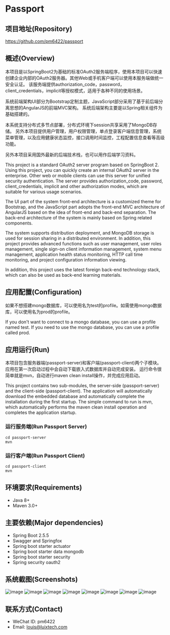 # Passport
## 项目地址(Repository)
https://github.com/pm6422/passport

## 概述(Overview)
本项目是以SpringBoot2为基础的标准OAuth2服务端程序，使用本项目可以快速创建企业内部的OAuth2服务器。其他Web或手机客户端可以使用本服务端做统一安全认证。
该服务端提供authorization_code，password，client_credentials，implicit等授权模式，适用于各种不同的使用场景。

系统前端架构UI部分为Bootstrap定制主题，JavaScript部分采用了基于前后端分离思想的AngularJS的前端MVC架构。
系统后端架构主要是以Spring相关组件为基础搭建的。

本系统支持分布式多节点部署，分布式环境下session共享采用了MongoDB存储。
另外本项目提供用户管理，用户权限管理，单点登录客户端信息管理，系统菜单管理，以及应用健康状态监控，接口调用时间监控，工程配置信息查看等高级功能。

另外本项目采用国外最新的后端技术栈，也可以用作后端学习资料。

This project is a standard OAuth2 server program based on SpringBoot 2. Using this project, you can quickly create an internal OAuth2 server in the enterprise. Other web or mobile clients can use this server for unified security authentication.
The server provides authorization_code, password, client_credentials, implicit and other authorization modes, which are suitable for various usage scenarios.

The UI part of the system front-end architecture is a customized theme for Bootstrap, and the JavaScript part adopts the front-end MVC architecture of AngularJS based on the idea of front-end and back-end separation.
The back-end architecture of the system is mainly based on Spring related components.

The system supports distribution deployment, and MongoDB storage is used for session sharing in a distributed environment.
In addition, this project provides advanced functions such as user management, user roles management, single sign-on client information management, system menu management, application health status monitoring, HTTP call time monitoring, and project configuration information viewing.

In addition, this project uses the latest foreign back-end technology stack, which can also be used as back-end learning materials.

## 应用配置(Configuration)
如果不想搭建mongo数据库，可以使用名为test的profile。如需使用mongo数据库，可以使用名为prod的profile。

If you don't want to connect to a mongo database, you can use a profile named test. If you need to use the mongo database, you can use a profile called prod.

## 应用运行(Run)
本项目包含服务器端(passport-server)和客户端(passport-client)两个子模块。
应用在第一次启动过程中会自动下载嵌入式数据库并自动完成安装。
运行命令很简单就是mvn，自动进行maven clean install操作，并完成应用启动。

This project contains two sub-modules, the server-side (passport-server) and the client-side (passport-client).
The application will automatically download the embedded database and automatically complete the installation during the first startup.
The simple command to run is mvn, which automatically performs the maven clean install operation and completes the application startup.

### 运行服务端(Run Passport Server)
```
cd passport-server
mvn
```

### 运行客户端(Run Passport Client)
```
cd passport-client
mvn
```

## 环境要求(Requirements)

- Java 8+
- Maven 3.0+

## 主要依赖(Major dependencies)
- Spring Boot 2.5.5
- Swagger and Springfox
- Spring boot starter actuator
- Spring boot starter data mongodb
- Spring boot starter security
- Spring security oauth2

## 系统截图(Screenshots)
![image](https://raw.githubusercontent.com/pm6422/passport/master/passport-server/images/00.png)
![image](https://raw.githubusercontent.com/pm6422/passport/master/passport-server/images/01.png)
![image](https://raw.githubusercontent.com/pm6422/passport/master/passport-server/images/02.png)
![image](https://raw.githubusercontent.com/pm6422/passport/master/passport-server/images/03.png)
![image](https://raw.githubusercontent.com/pm6422/passport/master/passport-server/images/04.png)
![image](https://raw.githubusercontent.com/pm6422/passport/master/passport-server/images/05.png)
![image](https://raw.githubusercontent.com/pm6422/passport/master/passport-server/images/06.png)
![image](https://raw.githubusercontent.com/pm6422/passport/master/passport-server/images/07.png)

## 联系方式(Contact)
- WeChat ID: pm6422
- Email: louis@luixtech.com

